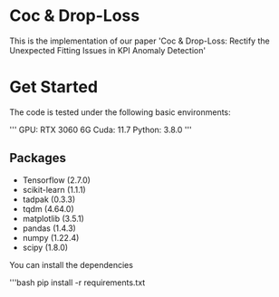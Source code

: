 # Coc & Drop-Loss
This is the implementation of our paper 'Coc & Drop-Loss: Rectify the Unexpected Fitting Issues in KPI Anomaly Detection'

# Get Started

The code is tested under the following basic environments:

'''
GPU: RTX 3060 6G
Cuda: 11.7
Python: 3.8.0
'''

## Packages
- Tensorflow (2.7.0)
- scikit-learn (1.1.1)
- tadpak (0.3.3)
- tqdm (4.64.0)
- matplotlib (3.5.1)
- pandas (1.4.3)
- numpy (1.22.4)
- scipy (1.8.0)

You can install the dependencies

'''bash
pip install -r requirements.txt
```

